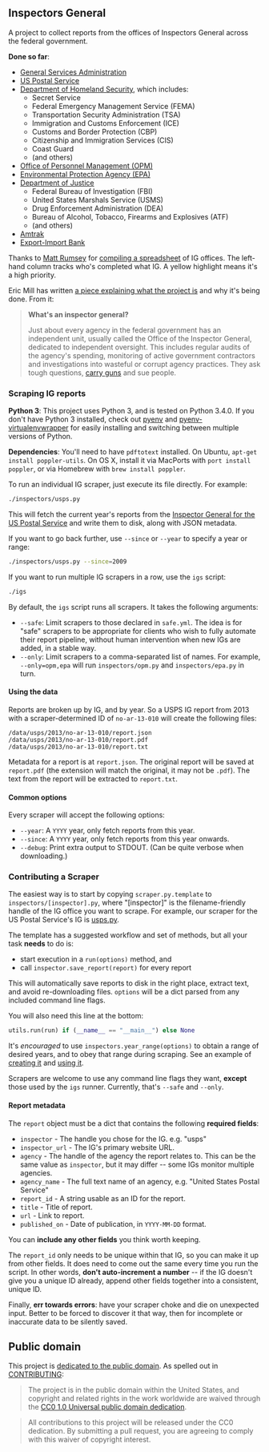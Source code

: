 ## Inspectors General

A project to collect reports from the offices of Inspectors General across the federal government.

**Done so far**:

* [General Services Administration](http://www.gsaig.gov/)
* [US Postal Service](http://www.uspsoig.gov/)
* [Department of Homeland Security](http://www.oig.dhs.gov/), which includes:
  * Secret Service
  * Federal Emergency Management Service (FEMA)
  * Transportation Security Administration (TSA)
  * Immigration and Customs Enforcement (ICE)
  * Customs and Border Protection (CBP)
  * Citizenship and Immigration Services (CIS)
  * Coast Guard
  * (and others)
* [Office of Personnel Management (OPM)](https://www.opm.gov/our-inspector-general/reports/)
* [Environmental Protection Agency (EPA)](http://www.epa.gov/oig/reports.html)
* [Department of Justice](http://www.justice.gov/oig/reports/)
  * Federal Bureau of Investigation (FBI)
  * United States Marshals Service (USMS)
  * Drug Enforcement Administration (DEA)
  * Bureau of Alcohol, Tobacco, Firearms and Explosives (ATF)
  * (and others)
* [Amtrak](http://amtrakoig.gov/)
* [Export-Import Bank](http://www.exim.gov/oig/index.cfm)

Thanks to [Matt Rumsey](https://twitter.com/mattrumsey) for [compiling a spreadsheet](https://docs.google.com/spreadsheet/ccc?key=0AoQuErjcV2a0dF9jUjRSczQ5WEVqd3RoS3dtLTdGQnc&usp=sharing) of IG offices. The left-hand column tracks who's completed what IG. A yellow highlight means it's a high priority.

Eric Mill has written [a piece explaining what the project is](http://sunlightfoundation.com/blog/2014/05/13/why-weve-collected-a-hojillion-inspector-general-reports/) and why it's being done. From it:

> **What's an inspector general?**
>
> Just about every agency in the federal government has an independent unit, usually called the Office of the Inspector General, dedicated to independent oversight. This includes regular audits of the agency's spending, monitoring of active government contractors and investigations into wasteful or corrupt agency practices. They ask tough questions, [carry guns](http://cnsnews.com/news/article/doj-inspectors-general-employ-3501-workers-who-can-carry-gunsmake-arrests) and sue people.

### Scraping IG reports

**Python 3**: This project uses Python 3, and is tested on Python 3.4.0. If you don't have Python 3 installed, check out [pyenv](https://github.com/yyuu/pyenv) and [pyenv-virtualenvwrapper](https://github.com/yyuu/pyenv-virtualenvwrapper) for easily installing and switching between multiple versions of Python.

**Dependencies**: You'll need to have `pdftotext` installed. On Ubuntu, `apt-get install poppler-utils`. On OS X, install it via MacPorts with `port install poppler`, or via Homebrew with `brew install poppler`.

To run an individual IG scraper, just execute its file directly. For example:

```bash
./inspectors/usps.py
```

This will fetch the current year's reports from the [Inspector General for the US Postal Service](http://uspsoig.gov) and write them to disk, along with JSON metadata.

If you want to go back further, use `--since` or `--year` to specify a year or range:

```bash
./inspectors/usps.py --since=2009
```

If you want to run multiple IG scrapers in a row, use the `igs` script:

```bash
./igs
```

By default, the `igs` script runs all scrapers. It takes the following arguments:

* `--safe`: Limit scrapers to those declared in `safe.yml`. The idea is for "safe" scrapers to be appropriate for clients who wish to fully automate their report pipeline, without human intervention when new IGs are added, in a stable way.
* `--only`: Limit scrapers to a comma-separated list of names. For example, `--only=opm,epa` will run `inspectors/opm.py` and `inspectors/epa.py` in turn.


#### Using the data

Reports are broken up by IG, and by year. So a USPS IG report from 2013 with a scraper-determined ID of `no-ar-13-010` will create the following files:

```
/data/usps/2013/no-ar-13-010/report.json
/data/usps/2013/no-ar-13-010/report.pdf
/data/usps/2013/no-ar-13-010/report.txt
```

Metadata for a report is at `report.json`. The original report will be saved at `report.pdf` (the extension will match the original, it may not be `.pdf`). The text from the report will be extracted to `report.txt`.

#### Common options

Every scraper will accept the following options:

* `--year`: A `YYYY` year, only fetch reports from this year.
* `--since`: A `YYYY` year, only fetch reports from this year onwards.
* `--debug`: Print extra output to STDOUT. (Can be quite verbose when downloading.)


### Contributing a Scraper

The easiest way is to start by copying `scraper.py.template` to `inspectors/[inspector].py`, where "[inspector]" is the filename-friendly handle of the IG office you want to scrape. For example, our scraper for the US Postal Service's IG is [usps.py](https://github.com/unitedstates/inspectors-general/blob/master/inspectors/usps.py).

The template has a suggested workflow and set of methods, but all your task **needs** to do is:

* start execution in a `run(options)` method, and
* call `inspector.save_report(report)` for every report

This will automatically save reports to disk in the right place, extract text, and avoid re-downloading files. `options` will be a dict parsed from any included command line flags.

You will also need this line at the bottom:

```python
utils.run(run) if (__name__ == "__main__") else None
```

It's *encouraged* to use `inspectors.year_range(options)` to obtain a range of desired years, and to obey that range during scraping. See an example of [creating it](https://github.com/unitedstates/inspectors-general/blob/0b0953060878becc3732962d7622ff48caab54ad/inspectors/opm.py#L22) and [using it](https://github.com/unitedstates/inspectors-general/blob/0b0953060878becc3732962d7622ff48caab54ad/inspectors/opm.py#L37-L38).

Scrapers are welcome to use any command line flags they want, **except** those used by the `igs` runner. Currently, that's `--safe` and `--only`.

#### Report metadata

The `report` object must be a dict that contains the following **required fields**:

* `inspector` - The handle you chose for the IG. e.g. "usps"
* `inspector_url` - The IG's primary website URL.
* `agency` - The handle of the agency the report relates to. This can be the same value as `inspector`, but it may differ -- some IGs monitor multiple agencies.
* `agency_name` - The full text name of an agency, e.g. "United States Postal Service"
* `report_id` - A string usable as an ID for the report.
* `title` - Title of report.
* `url` - Link to report.
* `published_on` - Date of publication, in `YYYY-MM-DD` format.

You can **include any other fields** you think worth keeping.

The `report_id` only needs to be unique within that IG, so you can make it up from other fields. It does need to come out the same every time you run the script. In other words, **don't auto-increment a number** -- if the IG doesn't give you a unique ID already, append other fields together into a consistent, unique ID.

Finally, **err towards errors**: have your scraper choke and die on unexpected input. Better to be forced to discover it that way, then for incomplete or inaccurate data to be silently saved.

## Public domain

This project is [dedicated to the public domain](LICENSE). As spelled out in [CONTRIBUTING](CONTRIBUTING.md):

> The project is in the public domain within the United States, and copyright and related rights in the work worldwide are waived through the [CC0 1.0 Universal public domain dedication](http://creativecommons.org/publicdomain/zero/1.0/).

> All contributions to this project will be released under the CC0 dedication. By submitting a pull request, you are agreeing to comply with this waiver of copyright interest.
